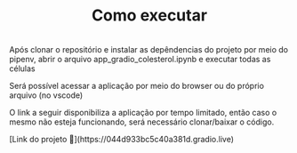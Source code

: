 <h1 align="center"> Como executar </h1>

<p>
<br/> Após clonar o repositório e instalar as depêndencias do projeto por meio do pipenv, abrir o arquivo app_gradio_colesterol.ipynb e executar todas as células<br/>
</p>

<p>
Será possível acessar a aplicação por meio do browser ou do próprio arquivo (no vscode)
</p>

<p>
O link a seguir disponibiliza a aplicação por tempo limitado, então caso o mesmo não esteja funcionando, será necessário clonar/baixar o código.
</p>
[Link do projeto 🔗](https://044d933bc5c40a381d.gradio.live)

